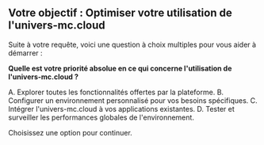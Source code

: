 ##  Votre objectif : Optimiser votre utilisation de l'univers-mc.cloud

Suite à votre requête, voici une question à choix multiples pour vous aider à démarrer :

**Quelle est votre priorité absolue en ce qui concerne l'utilisation de l'univers-mc.cloud ?**

A. Explorer toutes les fonctionnalités offertes par la plateforme.
B. Configurer un environnement personnalisé pour vos besoins spécifiques.
C. Intégrer l'univers-mc.cloud à vos applications existantes.
D. Tester et surveiller les performances globales de l'environnement.

Choisissez une option pour continuer. 


